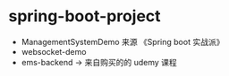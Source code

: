 # spring-boot-project

- ManagementSystemDemo 来源 《Spring boot 实战派》
- websocket-demo
- ems-backend -> 来自购买的的 udemy 课程
